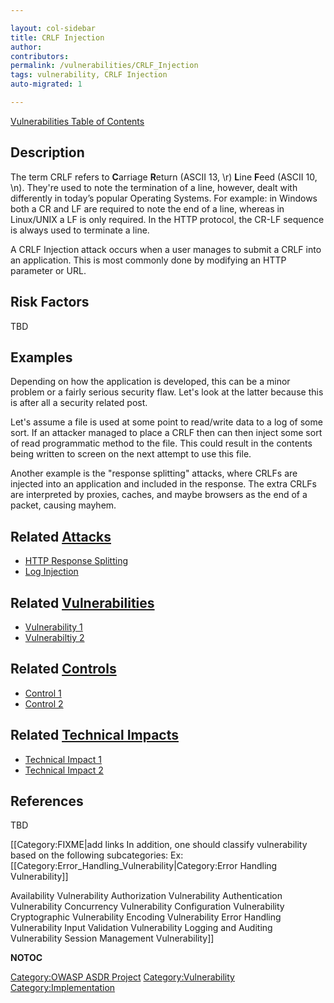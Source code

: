 ```yaml
---

layout: col-sidebar
title: CRLF Injection
author: 
contributors: 
permalink: /vulnerabilities/CRLF_Injection
tags: vulnerability, CRLF Injection
auto-migrated: 1

---
```


[Vulnerabilities Table of Contents](ASDR_TOC_Vulnerabilities "wikilink")

## Description

The term CRLF refers to **C**arriage **R**eturn (ASCII 13, \\r) **L**ine
**F**eed (ASCII 10, \\n). They're used to note the termination of a
line, however, dealt with differently in today’s popular Operating
Systems. For example: in Windows both a CR and LF are required to note
the end of a line, whereas in Linux/UNIX a LF is only required. In the
HTTP protocol, the CR-LF sequence is always used to terminate a line.

A CRLF Injection attack occurs when a user manages to submit a CRLF into
an application. This is most commonly done by modifying an HTTP
parameter or URL.

## Risk Factors

TBD

## Examples

Depending on how the application is developed, this can be a minor
problem or a fairly serious security flaw. Let's look at the latter
because this is after all a security related post.

Let's assume a file is used at some point to read/write data to a log of
some sort. If an attacker managed to place a CRLF then can then inject
some sort of read programmatic method to the file. This could result in
the contents being written to screen on the next attempt to use this
file.

Another example is the "response splitting" attacks, where CRLFs are
injected into an application and included in the response. The extra
CRLFs are interpreted by proxies, caches, and maybe browsers as the end
of a packet, causing mayhem.

## Related [Attacks](https://owasp.org/www-community/attacks/)

  - [HTTP Response Splitting](HTTP_Response_Splitting "wikilink")
  - [Log Injection](Log_Injection "wikilink")

## Related [Vulnerabilities](https://owasp.org/www-community/vulnerabilities/)

  - [Vulnerability 1](Vulnerability_1 "wikilink")
  - [Vulnerabiltiy 2](Vulnerabiltiy_2 "wikilink")

## Related [Controls](https://owasp.org/www-community/controls/)

  - [Control 1](Control_1 "wikilink")
  - [Control 2](Control_2 "wikilink")

## Related [Technical Impacts](Technical_Impacts "wikilink")

  - [Technical Impact 1](Technical_Impact_1 "wikilink")
  - [Technical Impact 2](Technical_Impact_2 "wikilink")

## References

TBD

\[\[Category:FIXME|add links In addition, one should classify
vulnerability based on the following subcategories:
Ex:\[\[Category:Error_Handling_Vulnerability|Category:Error Handling
Vulnerability\]\]

Availability Vulnerability Authorization Vulnerability Authentication
Vulnerability Concurrency Vulnerability Configuration Vulnerability
Cryptographic Vulnerability Encoding Vulnerability Error Handling
Vulnerability Input Validation Vulnerability Logging and Auditing
Vulnerability Session Management Vulnerability\]\]

__NOTOC__

[Category:OWASP ASDR Project](Category:OWASP_ASDR_Project "wikilink")
[Category:Vulnerability](Category:Vulnerability "wikilink")
[Category:Implementation](Category:Implementation "wikilink")